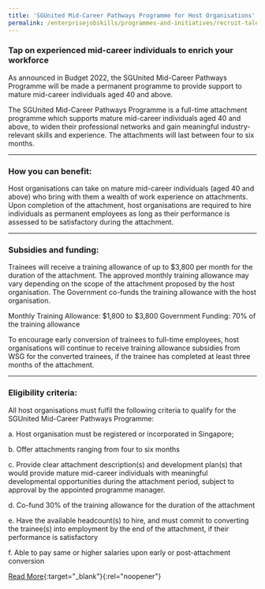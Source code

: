 ```yaml
---
title: 'SGUnited Mid-Career Pathways Programme for Host Organisations'
permalink: /enterprisejobskills/programmes-and-initiatives/recruit-talent/sgunited-mid-career-pathways-programme-for-host-organisations/
---
```


### Tap on experienced mid-career individuals to enrich your workforce

As announced in Budget 2022, the SGUnited Mid-Career Pathways Programme will be made a permanent programme to provide support to mature mid-career individuals aged 40 and above.

The SGUnited Mid-Career Pathways Programme is a full-time attachment programme which supports mature mid-career individuals aged 40 and above, to widen their professional networks and gain meaningful industry-relevant skills and experience. The attachments will last between four to six months.

---

### How you can benefit:

Host organisations can take on mature mid-career individuals (aged 40 and above) who bring with them a wealth of work experience on attachments. Upon completion of the attachment, host organisations are required to hire individuals as permanent employees as long as their performance is assessed to be satisfactory during the attachment.

---

### Subsidies and funding:

Trainees will receive a training allowance of up to $3,800 per month for the duration of the attachment. The approved monthly training allowance may vary depending on the scope of the attachment proposed by the host organisation. The Government co-funds the training allowance with the host organisation.

Monthly Training Allowance: $1,800 to $3,800
Government Funding: 70% of the training allowance

To encourage early conversion of trainees to full-time employees, host organisations will continue to receive training allowance subsidies from WSG for the converted trainees, if the trainee has completed at least three months of the attachment.

---

### Eligibility criteria:

All host organisations must fulfil the following criteria to qualify for the SGUnited Mid-Career Pathways Programme:

a. Host organisation must be registered or incorporated in Singapore;

b. Offer attachments ranging from four to six months

c. Provide clear attachment description(s) and development plan(s) that would provide mature mid-career individuals with meaningful developmental opportunities during the attachment period, subject to approval by the appointed programme manager.

d. Co-fund 30% of the training allowance for the duration of the attachment

e. Have the available headcount(s) to hire, and must commit to converting the trainee(s) into employment by the end of the attachment, if their performance is satisfactory

f. Able to pay same or higher salaries upon early or post-attachment conversion

[Read More](https://www.wsg.gov.sg/programmes-and-initiatives/SGUnitedMidCareerPathways-HostOrganisations.html){:target="_blank"}{:rel="noopener"}
